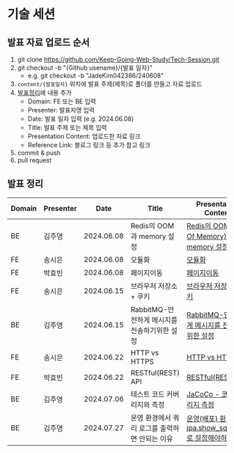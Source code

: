 # 기술 세션

## 발표 자료 업로드 순서

1. git clone https://github.com/Keep-Going-Web-Study/Tech-Session.git
2. git checkout -b "{Github usename}/{발표 일자}"
   - e.g. git checkout -b "JadeKim042386/240608"
3. `content/{발표일자}` 위치에 발표 주제(제목)로 폴더를 만들고 자료 업로드
4. [발표정리](#발표-정리)에 내용 추가
   - Domain: FE 또는 BE 입력
   - Presenter: 발표자명 입력
   - Date: 발표 일자 입력 (e.g. 2024.06.08)
   - Title: 발표 주제 또는 제목 입력
   - Presentation Content: 업로드한 자료 링크
   - Reference Link: 블로그 링크 등 추가 참고 링크
5. commit & push
6. pull request

## 발표 정리

| Domain | Presenter | Date       | Title                     | Presentation Content                                                                              |
| ------ | --------- |  ------------------------- | ------------------------------------------------------------------------------------------------- | -------------------------------------------------------------------------------------------------- |
| BE     | 김주영    | 2024.06.08 | Redis의 OOM과 memory 설정 | [Redis의 OOM(Out Of Memory)과 memory 설정](./content/2024_06_08/Redis의%20OOM과%20memory%20설정/) |
| FE     | 송시은    | 2024.06.08 | 모듈화                    | [모듈화](./content/2024_06_08/모듈화/)                                                            |                                                                                             |
| FE     | 박효빈    | 2024.06.08 | 페이지이동                | [페이지이동](./content/2024_06_08/페이지이동)                                                     |
| FE     | 송시은    | 2024.06.15 | 브라우저 저장소 + 쿠키    | [브라우저 저장소 + 쿠키](./content/2024_06_15/브라우저%20저장소%20+%20쿠키/)                      |
| BE     | 김주영    | 2024.06.15 | RabbitMQ-안전하게 메시지를 전송하기위한 설정 | [RabbitMQ-안전하게 메시지를 전송하기위한 설정](./content/2024_06_15/RabbitMQ-안전하게%20메시지를%20전송하기위한%20설정) |
| FE     | 송시은    | 2024.06.22 | HTTP vs HTTPS             | [HTTP vs HTTPS](./content/2024_06_22/HTTP%20vs%20HTTPS/)                                          |
| FE     | 박효빈    | 2024.06.22 | RESTful(REST) API | [RESTful(REST) API](./content/2024_06_22/RESTful(REST)%20API.pdf) |
| BE     | 김주영    | 2024.07.06 | 테스트 코드 커버리지와 측정 | [JaCoCo - 코드 커버리지 측정](./content/2024_07_06/테스트%20코드%20커버리지와%20측정/JaCoCo%20-%20코드%20커버리지%20측정.pdf) |
| BE     | 김주영    | 2024.07.27 | 운영 환경에서 쿼리 로그를 출력하면 안되는 이유 | [운영(배포) 환경에서 jpa.show_sql=false로 설정해야하는 이유](./content/2024_07_27/운영%20환경에서%20쿼리%20로그를%20출력하면%20안되는%20이유/운영(배포)%20환경에서%20%20jpa.show_sql=false%20로%20설정해야하는%20이유.pdf) |
